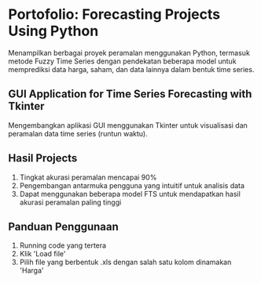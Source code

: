# Portofolio: Forecasting Projects Using Python
Menampilkan berbagai proyek peramalan menggunakan Python, termasuk metode Fuzzy Time Series dengan pendekatan beberapa model untuk memprediksi data harga, saham, dan data lainnya dalam bentuk time series.
## GUI Application for Time Series Forecasting with Tkinter
Mengembangkan aplikasi GUI menggunakan Tkinter untuk visualisasi dan peramalan data time series (runtun waktu).
## Hasil Projects
1. Tingkat akurasi peramalan mencapai 90%
2. Pengembangan antarmuka pengguna yang intuitif untuk analisis data
3. Dapat menggunakan beberapa model FTS untuk mendapatkan hasil akurasi peramalan paling tinggi
## Panduan Penggunaan
1. Running code yang tertera
2. Klik 'Load file'
3. Pilih file yang berbentuk .xls dengan salah satu kolom dinamakan 'Harga'

